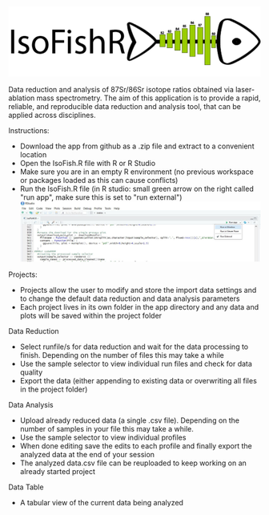 
![IsoFishR](https://github.com/MalteWillmes/IsoFishR/blob/master/www/logo.png)

Data reduction and analysis of 87Sr/86Sr isotope ratios obtained via laser-ablation mass spectrometry. 
The aim of this application is to provide a rapid, reliable, and reproducible data reduction and analysis tool, that can be applied across disciplines. 

Instructions:
- Download the app from github as a .zip file and extract to a convenient location
- Open the IsoFish.R file with R or R Studio
- Make sure you are in an empty R environment (no previous workspace or packages loaded as this can cause conflicts)
- Run the IsoFish.R file (in R studio: small green arrow on the right called "run app", make sure this is set to "run external")
![Rstudio](https://github.com/MalteWillmes/IsoFishR/blob/master/www/R_studio.jpg)

Projects:
- Projects allow the user to modify and store the import data settings and to change the default data reduction and data analysis parameters
- Each project lives in its own folder in the app directory and any data and plots will be saved within the project folder

Data Reduction
- Select runfile/s for data reduction and wait for the data processing to finish. Depending on the number of files this may take a while
- Use the sample selector to view individual run files and check for data quality 
- Export the data (either appending to existing data or overwriting all files in the project folder)

Data Analysis
- Upload already reduced data (a single .csv file). Depending on the number of samples in your file this may take a while.
- Use the sample selector to view individual profiles
- When done editing save the edits to each profile and finally export the analyzed data at the end of your session
- The analyzed data.csv file can be reuploaded to keep working on an already started project


Data Table
- A tabular view of the current data being analyzed
